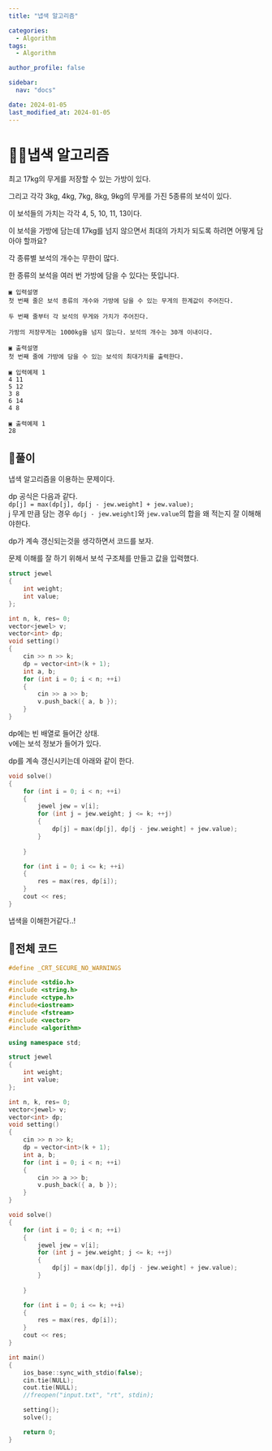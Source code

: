 ```yaml
---
title: "냅색 알고리즘"

categories:
  - Algorithm
tags:
  - Algorithm

author_profile: false

sidebar:
  nav: "docs"

date: 2024-01-05
last_modified_at: 2024-01-05
---
```


# 🙇‍♀️냅색 알고리즘

최고 17kg의 무게를 저장할 수 있는 가방이 있다.  

그리고 각각 3kg, 4kg, 7kg, 8kg, 9kg의 무게를 가진 5종류의 보석이 있다.  

이 보석들의 가치는 각각 4, 5, 10, 11, 13이다.  

이 보석을 가방에 담는데 17kg를 넘지 않으면서 최대의 가치가 되도록 하려면 어떻게 담아야 할까요?  

각 종류별 보석의 개수는 무한이 많다.  

한 종류의 보석을 여러 번 가방에 담을 수 있다는 뜻입니다.  

```
▣ 입력설명
첫 번째 줄은 보석 종류의 개수와 가방에 담을 수 있는 무게의 한계값이 주어진다.  

두 번째 줄부터 각 보석의 무게와 가치가 주어진다.  

가방의 저장무게는 1000kg을 넘지 않는다. 보석의 개수는 30개 이내이다.  

▣ 출력설명
첫 번째 줄에 가방에 담을 수 있는 보석의 최대가치를 출력한다.  

▣ 입력예제 1 
4 11
5 12
3 8
6 14
4 8

▣ 출력예제 1
28
```

## 🚀풀이

냅색 알고리즘을 이용하는 문제이다.  

dp 공식은 다음과 같다.  
`dp[j] = max(dp[j], dp[j - jew.weight] + jew.value);`  
j 무게 만큼 담는 경우 `dp[j - jew.weight]`와 `jew.value`의 합을 왜 적는지 잘 이해해야한다.  

dp가 계속 갱신되는것을 생각하면서 코드를 보자.  

문제 이해를 잘 하기 위해서 보석 구조체를 만들고 값을 입력했다.  

```cpp
struct jewel
{
	int weight;
	int value;
};

int n, k, res= 0;
vector<jewel> v;
vector<int> dp;
void setting()
{
	cin >> n >> k;
	dp = vector<int>(k + 1);
	int a, b;
	for (int i = 0; i < n; ++i)
	{
		cin >> a >> b;
		v.push_back({ a, b });
	}
}
```

dp에는 빈 배열로 들어간 상태.  
v에는 보석 정보가 들어가 있다.  

dp를 계속 갱신시키는데 아래와 같이 한다.  

```cpp
void solve()
{
	for (int i = 0; i < n; ++i)
	{
		jewel jew = v[i];
		for (int j = jew.weight; j <= k; ++j)
		{
			dp[j] = max(dp[j], dp[j - jew.weight] + jew.value);
		}
		
	}

	for (int i = 0; i <= k; ++i)
	{
		res = max(res, dp[i]);
	}
	cout << res;
}
```

냅색을 이해한거같다..!

## 🚀전체 코드

```cpp
#define _CRT_SECURE_NO_WARNINGS

#include <stdio.h>
#include <string.h>
#include <ctype.h>
#include<iostream>
#include <fstream>
#include <vector>
#include <algorithm>

using namespace std;

struct jewel
{
	int weight;
	int value;
};

int n, k, res= 0;
vector<jewel> v;
vector<int> dp;
void setting()
{
	cin >> n >> k;
	dp = vector<int>(k + 1);
	int a, b;
	for (int i = 0; i < n; ++i)
	{
		cin >> a >> b;
		v.push_back({ a, b });
	}
}

void solve()
{
	for (int i = 0; i < n; ++i)
	{
		jewel jew = v[i];
		for (int j = jew.weight; j <= k; ++j)
		{
			dp[j] = max(dp[j], dp[j - jew.weight] + jew.value);
		}
		
	}

	for (int i = 0; i <= k; ++i)
	{
		res = max(res, dp[i]);
	}
	cout << res;
}

int main() 
{
	ios_base::sync_with_stdio(false);
	cin.tie(NULL);
	cout.tie(NULL);
	//freopen("input.txt", "rt", stdin);

	setting();
	solve();

	return 0;
}
```
